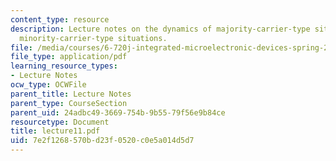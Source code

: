 ```yaml
---
content_type: resource
description: Lecture notes on the dynamics of majority-carrier-type situations and
  minority-carrier-type situations.
file: /media/courses/6-720j-integrated-microelectronic-devices-spring-2007/7e2f1268570bd23f0520c0e5a014d5d7_lecture11.pdf
file_type: application/pdf
learning_resource_types:
- Lecture Notes
ocw_type: OCWFile
parent_title: Lecture Notes
parent_type: CourseSection
parent_uid: 24adbc49-3669-754b-9b55-79f56e9b84ce
resourcetype: Document
title: lecture11.pdf
uid: 7e2f1268-570b-d23f-0520-c0e5a014d5d7
---
```

